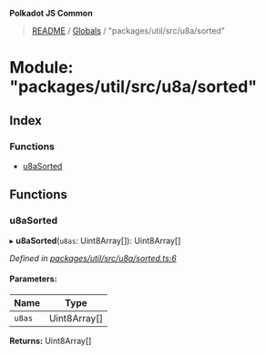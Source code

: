 **Polkadot JS Common**

> [README](../README.md) / [Globals](../globals.md) / "packages/util/src/u8a/sorted"

# Module: "packages/util/src/u8a/sorted"

## Index

### Functions

* [u8aSorted](_packages_util_src_u8a_sorted_.md#u8asorted)

## Functions

### u8aSorted

▸ **u8aSorted**(`u8as`: Uint8Array[]): Uint8Array[]

*Defined in [packages/util/src/u8a/sorted.ts:6](https://github.com/polkadot-js/common/blob/ce964d2f/packages/util/src/u8a/sorted.ts#L6)*

#### Parameters:

Name | Type |
------ | ------ |
`u8as` | Uint8Array[] |

**Returns:** Uint8Array[]
